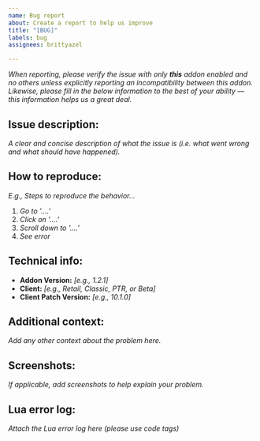 ```yaml
---
name: Bug report
about: Create a report to help us improve
title: "[BUG]"
labels: bug
assignees: brittyazel

---
```


*When reporting, please verify the issue with only **this** addon enabled and no others unless explicitly reporting an
incompatibility between this addon. Likewise, please fill in the below information to the best of your ability — this
information helps us a great deal.*

## Issue description:

*A clear and concise description of what the issue is (i.e. what went wrong and what should have happened).*

## How to reproduce:

*E.g., Steps to reproduce the behavior...*

1. *Go to '....'*
2. *Click on '....'*
3. *Scroll down to '....'*
4. *See error*

## Technical info:

- **Addon Version:** *[e.g., 1.2.1]*
- **Client:** *[e.g., Retail, Classic, PTR, or Beta]*
- **Client Patch Version:** *[e.g., 10.1.0]*

## Additional context:

*Add any other context about the problem here.*

## Screenshots:

*If applicable, add screenshots to help explain your problem.*

## Lua error log:

*Attach the Lua error log here (please use code tags)*
